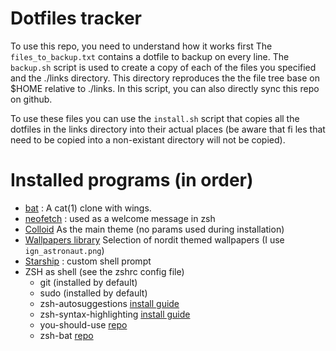 
# Dotfiles tracker
To use this repo, you need to understand how it works first The `files_to_backup.txt` contains a dotfile to backup on every line. The `backup.sh` script is used to create a copy of each of the files you specified and the ./links directory. This directory reproduces the the file tree base on $HOME relative to ./links. In this script, you can also directly sync this repo on github. 

To use these files you can use the `install.sh` script that copies all the dotfiles in the links directory into their actual places (be aware that  fi les that need to be copied into a non-existant directory will not be copied).

# Installed programs (in order)
 - [bat](https://github.com/sharkdp/bat) : A cat(1) clone with wings.
 - [neofetch](https://doc.ubuntu-fr.org/neofetch) : used as a welcome message in zsh
 - [Colloid](https://github.com/vinceliuice/Colloid-gtk-theme) As the main theme (no params used during installation)
 - [Wallpapers library](https://github.com/linuxdotexe/nordic-wallpapers) Selection of nordit themed wallpapers (I use `ign_astronaut.png`)
 - [Starship](https://starship.rs/guide/) : custom shell prompt
 - ZSH as shell (see the zshrc config file)
   - git (installed by default)
   - sudo (installed by default)
   - zsh-autosuggestions [install guide](https://github.com/zsh-users/zsh-autosuggestions/blob/master/INSTALL.md#oh-my-zsh)
   - zsh-syntax-highlighting [install guide](https://github.com/zsh-users/zsh-syntax-highlighting/blob/master/INSTALL.md)
   - you-should-use [repo](https://github.com/MichaelAquilina/zsh-you-should-use?tab=readme-ov-file)
   - zsh-bat [repo](https://github.com/fdellwing/zsh-bat)
